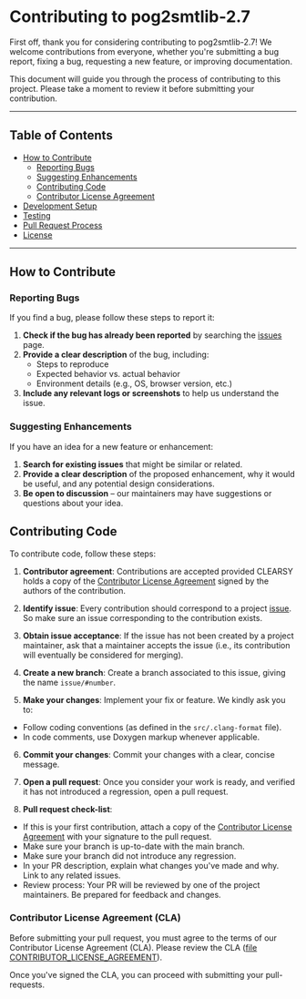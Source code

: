 # Contributing to pog2smtlib-2.7

First off, thank you for considering contributing to pog2smtlib-2.7!
We welcome contributions from everyone, whether you're submitting a bug report, fixing a bug, requesting a new feature, or improving documentation.

This document will guide you through the process of contributing to this project. Please take a moment to review it before submitting your contribution.

---

## Table of Contents

- [How to Contribute](#how-to-contribute)
  - [Reporting Bugs](#reporting-bugs)
  - [Suggesting Enhancements](#suggesting-enhancements)
  - [Contributing Code](#contributing-code)
  - [Contributor License Agreement](#contributor-license-agreement-cla)
- [Development Setup](#development-setup)
- [Testing](#testing)
- [Pull Request Process](#pull-request-process)
- [License](#license)

---

## How to Contribute

### Reporting Bugs

If you find a bug, please follow these steps to report it:

1. **Check if the bug has already been reported** by searching the [issues](https://github.com/CLEARSY/b2smtlib/issues) page.
2. **Provide a clear description** of the bug, including:
   - Steps to reproduce
   - Expected behavior vs. actual behavior
   - Environment details (e.g., OS, browser version, etc.)
3. **Include any relevant logs or screenshots** to help us understand the issue.

### Suggesting Enhancements

If you have an idea for a new feature or enhancement:

1. **Search for existing issues** that might be similar or related.
2. **Provide a clear description** of the proposed enhancement, why it would be useful, and any potential design considerations.
3. **Be open to discussion** – our maintainers may have suggestions or questions about your idea.

## Contributing Code

To contribute code, follow these steps:

1. **Contributor agreement**: Contributions are accepted provided CLEARSY holds a copy of the [Contributor License Agreement](#contributor-license-agreement-cla) signed by the authors of the contribution.

2. **Identify issue**: Every contribution should correspond to a project [issue](https://github.com/CLEARSY/b2smtlib/issues). So make sure an issue corresponding to the contribution exists.

3. **Obtain issue acceptance**: If the issue has not been created by a project maintainer, ask that a maintainer accepts the issue (i.e., its contribution will eventually be considered for merging).

4. **Create a new branch**: Create a branch associated to this issue, giving the name `issue/#number`.

5. **Make your changes**: Implement your fix or feature. We kindly ask you to:

- Follow coding conventions (as defined in the `src/.clang-format` file).
- In code comments, use Doxygen markup whenever applicable.

6. **Commit your changes**: Commit your changes with a clear, concise message.

7. **Open a pull request**: Once you consider your work is ready, and verified it has not introduced a regression, open a pull request.

8. **Pull request check-list**:

- If this is your first contribution, attach a copy of the [Contributor License Agreement](#contributor-license-agreement-cla) with your signature to the pull request.
- Make sure your branch is up-to-date with the main branch.
- Make sure your branch did not introduce any regression.
- In your PR description, explain what changes you've made and why. Link to any related issues.
- Review process: Your PR will be reviewed by one of the project maintainers. Be prepared for feedback and changes.

### Contributor License Agreement (CLA)

Before submitting your pull request, you must agree to the terms of our Contributor License Agreement (CLA). Please review the CLA ([file CONTRIBUTOR_LICENSE_AGREEMENT](CONTRIBUTOR_LICENSE_AGREEMENT)).

Once you've signed the CLA, you can proceed with submitting your pull-requests.
